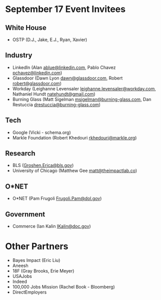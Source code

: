 # September 17 Event Invitees
## White House
* OSTP (D.J., Jake, E.J., Ryan, Xavier)

## Industry
* LinkedIn (Alan <ablue@linkedin.com>, Pablo Chavez <pchavez@linkedin.com>)
* Glassdoor (Dawn Lyon <dawn@glassdoor.com>, Robert <robert@glassdoor.com>)
* Workday (Leighanne Levensaler <leighanne.levensaler@workday.com>, Nathaniel Hundt <natehundt@gmail.com>)
* Burning Glass (Matt Sigelman <msigelman@burning-glass.com>, Dan Restuccia drestuccia@burning-glass.com)

## Tech
* Google (Vicki - schema.org)
* Markle Foundation (Robert Khedouri <rkhedouri@markle.org>)

## Research
* BLS (Groshen.Erica@bls.gov)
* University of Chicago (Matthew Gee <matt@theimpactlab.co>)

## O*NET
* O*NET (Pam Frugoli <Frugoli.Pam@dol.gov>)

## Government
* Commerce (Ian Kalin <IKalin@doc.gov>)





# Other Partners
* Bayes Impact (Eric Liu)
* Aneesh
* 18F (Gray Brooks, Erie Meyer)
* USAJobs
* Indeed
* 100,000 Jobs Mission (Rachel Book - Bloomberg)
* DirectEmployers
